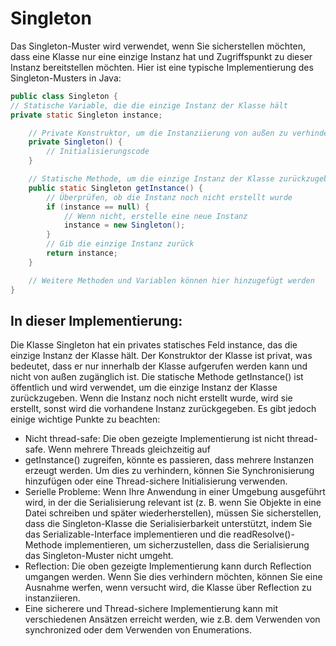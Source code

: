 # Singleton
Das Singleton-Muster wird verwendet, wenn Sie sicherstellen möchten, dass eine Klasse nur eine einzige Instanz hat und Zugriffspunkt zu dieser Instanz bereitstellen möchten. Hier ist eine typische Implementierung des Singleton-Musters in Java:
```java
public class Singleton {
// Statische Variable, die die einzige Instanz der Klasse hält
private static Singleton instance;

    // Private Konstruktor, um die Instanziierung von außen zu verhindern
    private Singleton() {
        // Initialisierungscode
    }

    // Statische Methode, um die einzige Instanz der Klasse zurückzugeben
    public static Singleton getInstance() {
        // Überprüfen, ob die Instanz noch nicht erstellt wurde
        if (instance == null) {
            // Wenn nicht, erstelle eine neue Instanz
            instance = new Singleton();
        }
        // Gib die einzige Instanz zurück
        return instance;
    }

    // Weitere Methoden und Variablen können hier hinzugefügt werden
}
```
## In dieser Implementierung:

Die Klasse Singleton hat ein privates statisches Feld instance, das die einzige Instanz der Klasse hält.
Der Konstruktor der Klasse ist privat, was bedeutet, dass er nur innerhalb der Klasse aufgerufen werden kann und nicht von außen zugänglich ist.
Die statische Methode getInstance() ist öffentlich und wird verwendet, um die einzige Instanz der Klasse zurückzugeben. Wenn die Instanz noch nicht erstellt wurde, wird sie erstellt, sonst wird die vorhandene Instanz zurückgegeben.
Es gibt jedoch einige wichtige Punkte zu beachten:

* Nicht thread-safe: Die oben gezeigte Implementierung ist nicht thread-safe. Wenn mehrere Threads gleichzeitig auf 
* getInstance() zugreifen, könnte es passieren, dass mehrere Instanzen erzeugt werden. Um dies zu verhindern, können 
  Sie Synchronisierung hinzufügen oder eine Thread-sichere Initialisierung verwenden.
* Serielle Probleme: Wenn Ihre Anwendung in einer Umgebung ausgeführt wird, in der die Serialisierung relevant ist (z.
  B. wenn Sie Objekte in eine Datei schreiben und später wiederherstellen), müssen Sie sicherstellen, dass die Singleton-Klasse die Serialisierbarkeit unterstützt, indem Sie das Serializable-Interface implementieren und die readResolve()-Methode implementieren, um sicherzustellen, dass die Serialisierung das Singleton-Muster nicht umgeht.
* Reflection: Die oben gezeigte Implementierung kann durch Reflection umgangen werden. Wenn Sie dies verhindern 
  möchten, können Sie eine Ausnahme werfen, wenn versucht wird, die Klasse über Reflection zu instanziieren.
* Eine sicherere und Thread-sichere Implementierung kann mit verschiedenen Ansätzen erreicht werden, wie z.B. dem 
  Verwenden von synchronized oder dem Verwenden von Enumerations.